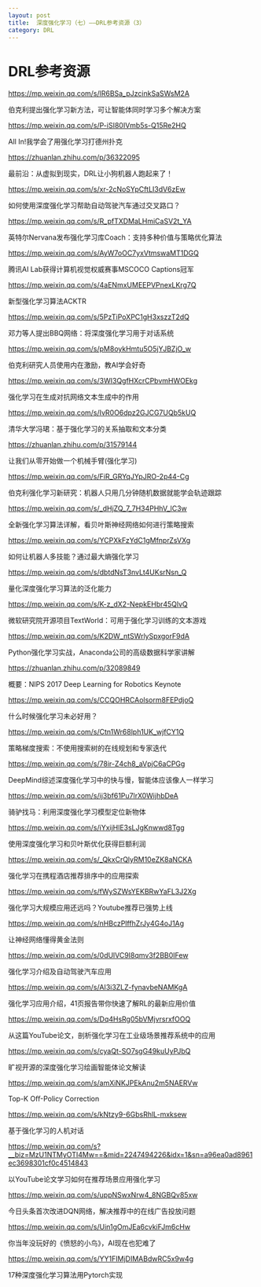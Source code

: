 ```yaml
---
layout: post
title:  深度强化学习（七）——DRL参考资源（3）
category: DRL 
---
```


# DRL参考资源

https://mp.weixin.qq.com/s/lR6BSa_pJzcinkSaSWsM2A

伯克利提出强化学习新方法，可让智能体同时学习多个解决方案

https://mp.weixin.qq.com/s/P-iSI80IVmb5s-Q15Re2HQ

All In!我学会了用强化学习打德州扑克

https://zhuanlan.zhihu.com/p/36322095

最前沿：从虚拟到现实，DRL让小狗机器人跑起来了！

https://mp.weixin.qq.com/s/xr-2cNoSYpCftLI3dV6zEw

如何使用深度强化学习帮助自动驾驶汽车通过交叉路口？

https://mp.weixin.qq.com/s/R_pfTXDMaLHmiCaSV2t_YA

英特尔Nervana发布强化学习库Coach：支持多种价值与策略优化算法

https://mp.weixin.qq.com/s/AyW7oOC7yxVtmswaMT1DGQ

腾讯AI Lab获得计算机视觉权威赛事MSCOCO Captions冠军

https://mp.weixin.qq.com/s/4aENmxUMEEPVPnexLKrg7Q

新型强化学习算法ACKTR

https://mp.weixin.qq.com/s/5PzTiPoXPC1gH3xszzT2dQ

邓力等人提出BBQ网络：将深度强化学习用于对话系统

https://mp.weixin.qq.com/s/pM8oykHmtu5O5jYJBZjO_w

伯克利研究人员使用内在激励，教AI学会好奇

https://mp.weixin.qq.com/s/3WI3QgfHXcrCPbvmHWOEkg

强化学习在生成对抗网络文本生成中的作用

https://mp.weixin.qq.com/s/IvR0O6dpz2GJCG7UQb5kUQ

清华大学冯珺：基于强化学习的关系抽取和文本分类

https://zhuanlan.zhihu.com/p/31579144

让我们从零开始做一个机械手臂(强化学习)

https://mp.weixin.qq.com/s/FiR_GRYqJYpJRO-2p44-Cg

伯克利强化学习新研究：机器人只用几分钟随机数据就能学会轨迹跟踪

https://mp.weixin.qq.com/s/_dHjZQ_7_7H34PHhV_lC3w

全新强化学习算法详解，看贝叶斯神经网络如何进行策略搜索

https://mp.weixin.qq.com/s/YCPXkFzYdC1gMfnprZsVXg

如何让机器人多技能？通过最大熵强化学习

https://mp.weixin.qq.com/s/dbtdNsT3nvLt4UKsrNsn_Q

量化深度强化学习算法的泛化能力

https://mp.weixin.qq.com/s/K-z_dX2-NepkEHbr45QlvQ

微软研究院开源项目TextWorld：可用于强化学习训练的文本游戏

https://mp.weixin.qq.com/s/K2DW_ntSWrlySpxgorF9dA

Python强化学习实战，Anaconda公司的高级数据科学家讲解

https://zhuanlan.zhihu.com/p/32089849

概要：NIPS 2017 Deep Learning for Robotics Keynote

https://mp.weixin.qq.com/s/CCQOHRCAolsorm8FEPdjoQ

什么时候强化学习未必好用？

https://mp.weixin.qq.com/s/Ctn1Wr68lph1UK_wjfCY1Q

策略梯度搜索：不使用搜索树的在线规划和专家迭代

https://mp.weixin.qq.com/s/78ir-Z4ch8_aVpjC6aCPGg

DeepMind综述深度强化学习中的快与慢，智能体应该像人一样学习

https://mp.weixin.qq.com/s/ij3bf61Pu7lrX0WijhbDeA

骑驴找马：利用深度强化学习模型定位新物体

https://mp.weixin.qq.com/s/iYxijHlE3sLJgKnwwd8Tgg

使用深度强化学习和贝叶斯优化获得巨额利润

https://mp.weixin.qq.com/s/_QkxCrQlyRM10eZK8aNCKA

强化学习在携程酒店推荐排序中的应用探索

https://mp.weixin.qq.com/s/fWySZWsYEKBRwYaFL3J2Xg

强化学习大规模应用还远吗？Youtube推荐已强势上线

https://mp.weixin.qq.com/s/nHBczPlffhZrJy4G4oJ1Ag

让神经网络懂得黄金法则

https://mp.weixin.qq.com/s/0dUlVC9I8qmv3f2BB0IFew

强化学习介绍及自动驾驶汽车应用

https://mp.weixin.qq.com/s/AI3i3ZLZ-fynavbeNAMKgA

强化学习应用介绍，41页报告带你快速了解RL的最新应用价值

https://mp.weixin.qq.com/s/Dq4HsRg05bVMjvrsrxfOOQ

从这篇YouTube论文，剖析强化学习在工业级场景推荐系统中的应用

https://mp.weixin.qq.com/s/cyaQt-SO7sgG49kuUyPJbQ

旷视开源的深度强化学习绘画智能体论文解读

https://mp.weixin.qq.com/s/amXiNKJPEkAnu2m5NAERVw

Top-K Oﬀ-Policy Correction

https://mp.weixin.qq.com/s/kNtzy9-6GbsRhlL-mxksew

基于强化学习的人机对话

https://mp.weixin.qq.com/s?__biz=MzU1NTMyOTI4Mw==&mid=2247494226&idx=1&sn=a96ea0ad8961ec3698301cf0c4514843

以YouTube论文学习如何在推荐场景应用强化学习

https://mp.weixin.qq.com/s/uppNSwxNrw4_8NGBQv85xw

今日头条首次改进DQN网络，解决推荐中的在线广告投放问题

https://mp.weixin.qq.com/s/Uin1gOmJEa6cvkiFJm6cHw

你当年没玩好的《愤怒的小鸟》，AI现在也犯难了

https://mp.weixin.qq.com/s/YY1FIMjDIMABdwRC5x9w4g

17种深度强化学习算法用Pytorch实现

